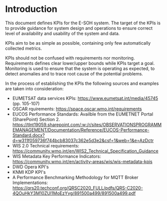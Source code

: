 # Introduction

This document defines KPIs for the E-SOH system. The target of the KPIs is to provide guidance for system design and operations to ensure correct level of availability and usability of the system and data. 

KPIs aim to be as simple as possible, containing only few automatically collected metrics.

KPIs should not be confused with requirements nor monitoring. Requirements defines clear lower/upper bounds while KPIs target a goal. Monitoring is used to ensure that the system is operating as expected, to detect anomalies and to trace root cause of the potential problems.

In the process of establishing the KPIs the following sources and examples are taken into consideration:
- EUMETSAT data services KPIs: https://www.eumetsat.int/media/45745 (pp. 105-107)
- OSCAR rquirements: https://space.oscar.wmo.int/requirements
- EUCOS Performance Standards: Availble from the EUMETNET Portal (SharePoint) Section 2. https://tlnt19059.sharepoint.com/:w:/r/sites/OBSERVATIONSPROGRAMMEMANAGEMENT/Documentation/Reference/EUCOS-Performance-Standard.docx?d=w311f059736f744bcb83037c362e5d3e2&csf=1&web=1&e=AzDctr
- WIS 2.0 Technical requirements: https://community.wmo.int/en/WIS2_Technical_Specification_Guidance
- WIS Metadata Key Performance Indicators: https://community.wmo.int/en/activity-areas/wis/wis-metadata-kpis
- DWD Opera KPI's
- KNMI KDP KPI's
- A Performance Benchmarking Methodology for MQTT Broker Implementations: https://qrs20.techconf.org/QRSC2020_FULL/pdfs/QRS-C2020-4QOuHkY3M10ZUl1MoEzYvg/891500a499/891500a499.pdf
